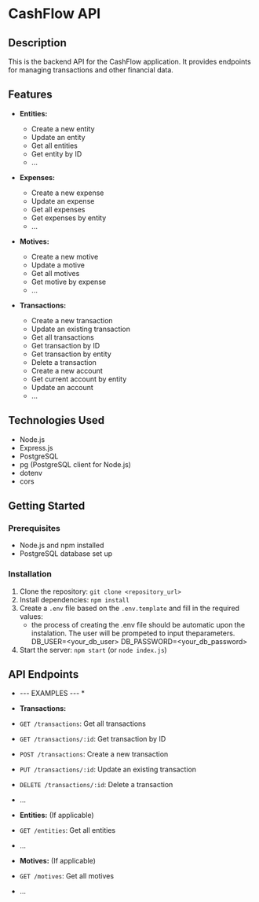 # CashFlow API

## Description

This is the backend API for the CashFlow application. It provides endpoints for managing transactions and other financial data.

## Features

* **Entities:**
    * Create a new entity
    * Update an entity
    * Get all entities
    * Get entity by ID
    * ...

* **Expenses:**
    * Create a new expense
    * Update an expense
    * Get all expenses
    * Get expenses by entity
    * ...

* **Motives:**
    * Create a new motive
    * Update a motive
    * Get all motives
    * Get motive by expense
    * ...

* **Transactions:**
    * Create a new transaction
    * Update an existing transaction
    * Get all transactions
    * Get transaction by ID
    * Get transaction by entity
    * Delete a transaction
    * Create a new account
    * Get current account by entity
    * Update an account
    * ...

## Technologies Used

* Node.js
* Express.js
* PostgreSQL
* pg (PostgreSQL client for Node.js)
* dotenv
* cors

## Getting Started

### Prerequisites

* Node.js and npm installed
* PostgreSQL database set up

### Installation

1. Clone the repository: `git clone <repository_url>`
2. Install dependencies: `npm install`
3. Create a `.env` file based on the `.env.template` and fill in the required values:
    * the process of creating the .env file should be automatic upon the instalation. The user will be prompeted to input theparameters.
    DB_USER=<your_db_user>
    DB_PASSWORD=<your_db_password>
4. Start the server: `npm start` (or `node index.js`)

## API Endpoints
* --- EXAMPLES --- *

* **Transactions:**
 * `GET /transactions`: Get all transactions
 * `GET /transactions/:id`: Get transaction by ID
 * `POST /transactions`: Create a new transaction
 * `PUT /transactions/:id`: Update an existing transaction
 * `DELETE /transactions/:id`: Delete a transaction
 * ...

* **Entities:** (If applicable)
 * `GET /entities`: Get all entities
 * ...

* **Motives:** (If applicable)
 * `GET /motives`: Get all motives
 * ...